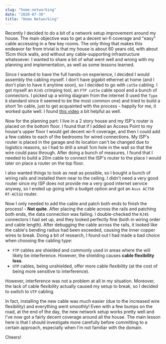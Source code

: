 ```yaml
---
slug: "home-networking"
date: "2020-07-30"
title: "Home Networking"
---
```


Recently I decided to do a bit of a network setup improvement around my house. The main objective was to get a decent wi-fi coverage and "easy" cable accessing in a few key rooms. The only thing that makes this endeavor far from trivial is that my house is about 60 years old, with about 15cm thick walls, and without any cable-supporting infrastructure whatsoever. I wanted to share a bit of what went well and wrong with my planning and implementation, as well as some lessons learned.

Since I wanted to have the full hands-on experience, I decided I would assembly the cabling myself. I don't have gigabit ethernet at home (and I don't plan to have it anytime soon), so I decided to go with `cat5e` cabling. I got myself an `RJ45` crimping tool, an `FTP cat5e` cable spool and a bunch of connectors. I picked up a wiring diagram from the internet (I used the `Type B` standard since it seemed to be the most common one) and tried to build a short 1m cable, just to get acquainted with the process - happily for me, it worked quite well. I found [this video](https://www.youtube.com/watch?v=lullzS740wI) a bit helpful as well.

Now for the planning part: I live in a 2 story house and my ISP's router is placed on the bottom floor. I found that if I added an Access Point to my house's upper floor I would get decent wi-fi coverage, and then I could add a few cables to each of the bedrooms for wired connections. My ISP's router is placed in the garage and its location can't be changed due to logistics reasons, so I had to drill a small 1cm hole in the wall so that the wire could pass through. After doing a bunch of measures, I found that I needed to build a 20m cable to connect the ISP's router to the place I would later on place a router on the top floor.

I also wanted things to look as neat as possible, so I bought a bunch of wiring rails and installed them near to the ceiling. I didn't need a very good router since my ISP does not provide me a very good internet service anyway, so I ended up going with a budget option and got an `Asus AC750 RT-AC51U` router.

Now I only needed to add the cable and patch both ends to finish the process! - **Not quite**. After placing the cable across the rails and patching both ends, the data connection was failing. I double-checked the `RJ45` connectors I had set up, and they looked perfectly fine (both in wiring order and cable length). After debugging the cable across the rails, it looked like the cable's bending radius had been exceeded, causing the inner copper wires to break. Doing a bit of research, I found out I had made a bad choice when choosing the cabling type:

- `FTP` cables are shielded and commonly used in areas where the will likely be interference. However, the shielding causes **cable flexibility loss**.
- `UTP` cables, being unshielded, offer more cable flexibility (at the cost of being more sensitive to interference).

However, interference was not a problem at all in my situation. Moreover, the lack of cable flexibility actually caused my setup to break, so I decided to switch to `UTP` cabling.

In fact, installing the new cable was much easier (due to the increased wire flexibility) and everything went smoothly! Even with a few bumps on the road, at the end of the day, the new network setup works pretty well and I've now got a fairly decent coverage around all the house. The main lesson here is that I should investigate more carefully before committing to a certain approach, especially when I'm not familiar with the domain.

Cheers!
